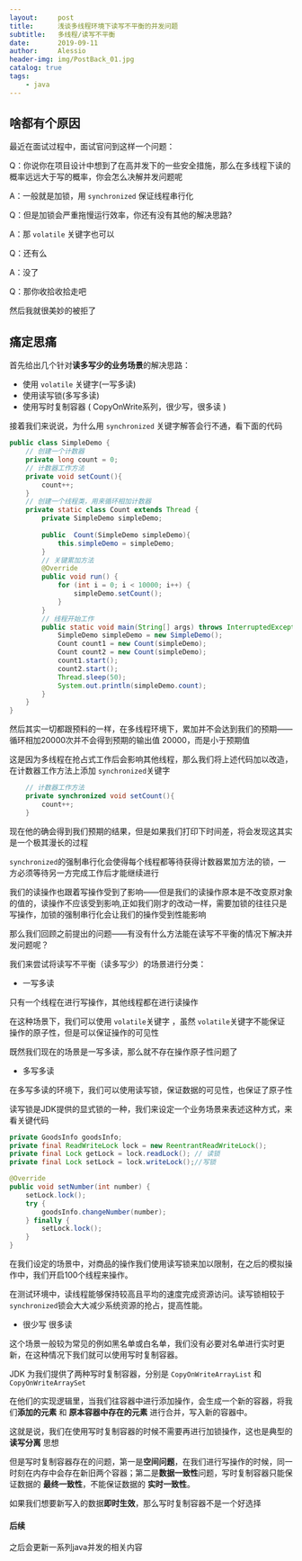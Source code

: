 ```yaml
---
layout:     post
title:      浅谈多线程环境下读写不平衡的并发问题
subtitle:   多线程/读写不平衡
date:       2019-09-11
author:     Alessio
header-img: img/PostBack_01.jpg
catalog: true
tags:
    - java
---
```

## 啥都有个原因
最近在面试过程中，面试官问到这样一个问题：

Q：你说你在项目设计中想到了在高并发下的一些安全措施，那么在多线程下读的概率远远大于写的概率，你会怎么决解并发问题呢

A：一般就是加锁，用 `synchronized` 保证线程串行化

Q：但是加锁会严重拖慢运行效率，你还有没有其他的解决思路?

A：那 `volatile` 关键字也可以

Q：还有么

A：没了

Q：那你收拾收拾走吧

然后我就很美妙的被拒了

## 痛定思痛
首先给出几个针对**读多写少的业务场景**的解决思路：
- 使用 `volatile` 关键字(一写多读)
- 使用读写锁(多写多读)
- 使用写时复制容器 ( CopyOnWrite系列，很少写，很多读 ) 

接着我们来说说，为什么用 `synchronized` 关键字解答会行不通，看下面的代码
```java
public class SimpleDemo {
	// 创建一个计数器
    private long count = 0;
    // 计数器工作方法
	private void setCount(){
		count++;
	}
    // 创建一个线程类，用来循环相加计数器
	private static class Count extends Thread {
        private SimpleDemo simpleDemo;
        
        public  Count(SimpleDemo simpleDemo){
        	this.simpleDemo = simpleDemo;
        }
		// 关键累加方法
        @Override
		public void run() {
			for (int i = 0; i < 10000; i++) {
				simpleDemo.setCount();
			}
		}
        // 线程开始工作
		public static void main(String[] args) throws InterruptedException {
			SimpleDemo simpleDemo = new SimpleDemo();
			Count count1 = new Count(simpleDemo);
			Count count2 = new Count(simpleDemo);
			count1.start();
			count2.start();
			Thread.sleep(50);
			System.out.println(simpleDemo.count);
		}
	}
}
```
然后其实一切都跟预料的一样，在多线程环境下，累加并不会达到我们的预期——循环相加20000次并不会得到预期的输出值 20000，而是小于预期值

这是因为多线程在抢占式工作后会影响其他线程，那么我们将上述代码加以改造，在计数器工作方法上添加 `synchronized`关键字
```java
    // 计数器工作方法
	private synchronized void setCount(){
		count++;
	}
```
现在他的确会得到我们预期的结果，但是如果我们打印下时间差，将会发现这其实是一个极其漫长的过程

`synchronized`的强制串行化会使得每个线程都等待获得计数器累加方法的锁，一方必须等待另一方完成工作后才能继续进行

我们的读操作也跟着写操作受到了影响——但是我们的读操作原本是不改变原对象的值的，读操作不应该受到影响,正如我们刚才的改动一样，需要加锁的往往只是写操作，加锁的强制串行化会让我们的操作受到性能影响

那么我们回顾之前提出的问题——有没有什么方法能在读写不平衡的情况下解决并发问题呢？

我们来尝试将读写不平衡（读多写少）的场景进行分类：

- 一写多读

只有一个线程在进行写操作，其他线程都在进行读操作

在这种场景下，我们可以使用 `volatile`关键字 ，虽然 `volatile`关键字不能保证操作的原子性，但是可以保证操作的可见性

既然我们现在的场景是一写多读，那么就不存在操作原子性问题了

- 多写多读

在多写多读的环境下，我们可以使用读写锁，保证数据的可见性，也保证了原子性

读写锁是JDK提供的显式锁的一种，我们来设定一个业务场景来表述这种方式，来看关键代码
```java
private GoodsInfo goodsInfo;
private final ReadWriteLock lock = new ReentrantReadWriteLock();
private final Lock getLock = lock.readLock(); // 读锁
private final Lock setLock = lock.writeLock();//写锁

@Override
public void setNumber(int number) {
	setLock.lock();
	try {
		goodsInfo.changeNumber(number);
	} finally {
		setLock.lock();
	}
}
```
在我们设定的场景中，对商品的操作我们使用读写锁来加以限制，在之后的模拟操作中，我们开启100个线程来操作。

在测试环境中，读线程能够保持较高且平均的速度完成资源访问。读写锁相较于`synchronized`锁会大大减少系统资源的抢占，提高性能。

- 很少写  很多读

这个场景一般较为常见的例如黑名单或白名单，我们没有必要对名单进行实时更新，在这种情况下我们就可以使用写时复制容器。

JDK 为我们提供了两种写时复制容器，分别是 `CopyOnWriteArrayList` 和 `CopyOnWriteArraySet`

在他们的实现逻辑里，当我们往容器中进行添加操作，会生成一个新的容器，将我们**添加的元素** 和 **原本容器中存在的元素** 进行合并，写入新的容器中。

这就是说，我们在使用写时复制容器的时候不需要再进行加锁操作，这也是典型的 **读写分离** 思想

但是写时复制容器存在的问题，第一是**空间问题**，在我们进行写操作的时候，同一时刻在内存中会存在新旧两个容器；第二是**数据一致性**问题，写时复制容器只能保证数据的 **最终一致性**，不能保证数据的 **实时一致性**。

如果我们想要新写入的数据**即时生效**，那么写时复制容器不是一个好选择

#### 后续
之后会更新一系列java并发的相关内容